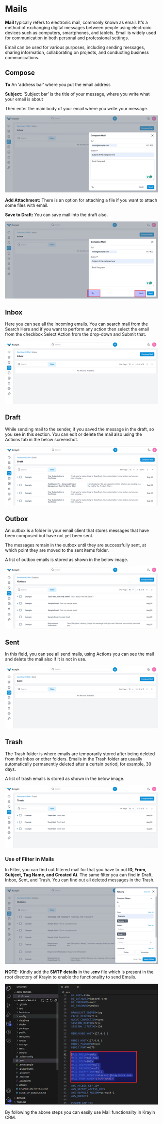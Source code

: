 # Mails 

**Mail** typically refers to electronic mail, commonly known as email. It's a method of exchanging digital messages between people using electronic devices such as computers, smartphones, and tablets. Email is widely used for communication in both personal and professional settings. 

Email can be used for various purposes, including sending messages, sharing information, collaborating on projects, and conducting business communications.

## Compose

**To** An ‘address bar‘ where you put the email address

**Subject:** ‘Subject bar’ is the title of your message, where you write what your email is about

Then enter the main body of your email where you write your message.

 ![Compose Mail](../../docs/assets/images/mail/composeEmail.png)

**Add Attachment:** There is an option for attaching a file if you want to attach some files with email.

**Save to Draft:** You can save mail into the draft also.

 ![Compose Mail](../../docs/assets/images/mail/attachment.png)

## Inbox

Here you can see all the incoming emails. You can search mail from the Search Here and if you want to perform any action then select the email from the checkbox Select Action from the drop-down and Submit that.

 ![Mail Inbox](../../docs/assets/images/mail/mailInbox.png)

## Draft

While sending mail to the sender, if you saved the message in the draft, so you see in this section. You can edit or delete the mail also using the Actions tab in the below screenshot.

 ![Mail Inbox](../../docs/assets/images/mail/mailDraft.png)

## Outbox

An outbox is a folder in your email client that stores messages that have been composed but have not yet been sent.

The messages remain in the outbox until they are successfully sent, at which point they are moved to the sent items folder.

A list of outbox emails is stored as shown in the below image.

 ![Mail Outbox](../../docs/assets/images/mail/mailOutbox.png)

## Sent 

In this field, you can see all send mails, using Actions you can see the mail and delete the mail also if it is not in use.

 ![Mail Sent](../../docs/assets/images/mail/mailSent.png)

## Trash 

The Trash folder is where emails are temporarily stored after being deleted from the Inbox or other folders. Emails in the Trash folder are usually automatically permanently deleted after a certain period, for example, 30 days.

A list of trash emails is stored as shown in the below image.

 ![Mail Trash](../../docs/assets/images/mail/mailTrash.png)

### Use of Filter in Mails 

In Filter, you can find out filtered mail for that you have to put **ID, From, Subject, Tag Name, and Created At**. The same filter you can find in Draft, Inbox, Sent, and Trash. You can find out all deleted messages in the Trash.

 ![Mail Trash](../../docs/assets/images/mail/mailFilter.png)

**NOTE-** Kindly add the **SMTP details** in the **.env** file which is present in the root directory of Krayin to enable the functionality to send Emails. 

 ![SMTP](../../docs/assets/images/mail/emailSmtp.png)

By following the above steps you can easily use Mail functionality in Krayin CRM.





